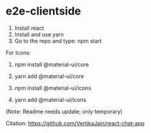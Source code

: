 # e2e-clientside

1) Install react
2) Install and use yarn
3) Go to the repo and type: npm start

For Icons:
1) npm install @material-ui/core

2) yarn add @material-ui/core

3) npm install @material-ui/icons

4) yarn add @material-ui/icons

(Note: Readme needs update; only temporary)

Citation: https://github.com/VertikaJain/react-chat-app
